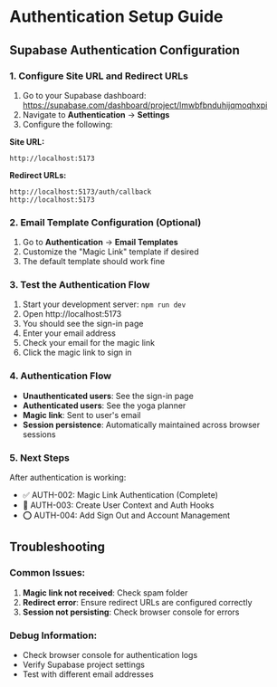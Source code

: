 # Authentication Setup Guide

## Supabase Authentication Configuration

### 1. Configure Site URL and Redirect URLs

1. Go to your Supabase dashboard: https://supabase.com/dashboard/project/lmwbfbnduhijqmoqhxpi
2. Navigate to **Authentication** → **Settings**
3. Configure the following:

**Site URL:**
```
http://localhost:5173
```

**Redirect URLs:**
```
http://localhost:5173/auth/callback
http://localhost:5173
```

### 2. Email Template Configuration (Optional)

1. Go to **Authentication** → **Email Templates**
2. Customize the "Magic Link" template if desired
3. The default template should work fine

### 3. Test the Authentication Flow

1. Start your development server: `npm run dev`
2. Open http://localhost:5173
3. You should see the sign-in page
4. Enter your email address
5. Check your email for the magic link
6. Click the magic link to sign in

### 4. Authentication Flow

- **Unauthenticated users**: See the sign-in page
- **Authenticated users**: See the yoga planner
- **Magic link**: Sent to user's email
- **Session persistence**: Automatically maintained across browser sessions

### 5. Next Steps

After authentication is working:
- ✅ AUTH-002: Magic Link Authentication (Complete)
- 🔄 AUTH-003: Create User Context and Auth Hooks
- ⭕ AUTH-004: Add Sign Out and Account Management

## Troubleshooting

### Common Issues:

1. **Magic link not received**: Check spam folder
2. **Redirect error**: Ensure redirect URLs are configured correctly
3. **Session not persisting**: Check browser console for errors

### Debug Information:

- Check browser console for authentication logs
- Verify Supabase project settings
- Test with different email addresses 